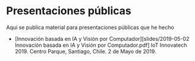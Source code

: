 # Presentaciones públicas
Aquí se publica material para presentaciones públicas que he hecho

  * [Innovación basada en IA y Visión por Computador][slides/2019-05-02 Innovación basada en IA y Visión por Computador.pdf] 
 IoT Innovatech 2019. Centro Parque, Santiago, Chile. 2 de Mayo de 2019.
